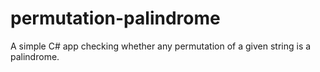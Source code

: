 # permutation-palindrome
A simple C# app checking whether any permutation of a given string is a palindrome.
